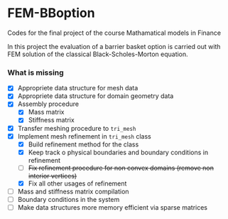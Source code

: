 # FEM-BBoption

 Codes for the final project of the course Mathamatical models in Finance

In this project the evaluation of a barrier basket option is carried out with FEM solution of the classical Black-Scholes-Morton equation. 

### What is missing

- [x] Appropriete data structure for mesh data
- [x] Appropriete data structure for domain geometry data
- [x] Assembly procedure 
  - [x] Mass matrix
  - [x] Stiffness matrix
- [x] Transfer meshing procedure to `tri_mesh`
- [x] Implement mesh refinement in `tri_mesh` class
  - [x] Build refinement method for the class
  - [x] Keep track o physical boundaries and boundary conditions in refinement
  - [ ] ~~Fix refinement procedure for non convex domains (remove non interior vertices)~~
  - [x] Fix all other usages of refinement
- [ ] Mass and stiffness matrix compilation 
- [ ] Boundary conditions in the system
- [ ] Make data structures more memory efficient via sparse matrices

